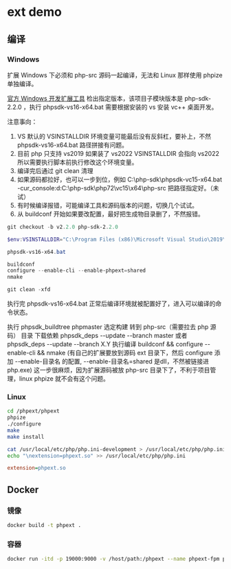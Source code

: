 # ext demo

## 编译

### Windows

扩展 Windows 下必须和 php-src 源码一起编译，无法和 Linux 那样使用 phpize 单独编译。

[官方 Windows 开发扩展工具](https://github.com/php/php-sdk-binary-tools)
检出指定版本，该项目子模块版本是 php-sdk-2.2.0 ，执行 phpsdk-vs16-x64.bat 需要根据安装的 vs 安装 vc++ 桌面开发。

注意事向：
1. VS 默认的 VSINSTALLDIR 环境变量可能最后没有反斜杠，要补上，不然 phpsdk-vs16-x64.bat 路径拼接有问题。
2. 目前 php 只支持 vs2019 如果装了 vs2022 VSINSTALLDIR 会指向 vs2022 所以需要执行脚本前执行修改这个环境变量。
3. 编译完后通过 git clean 清理
4. 如果源码都拉好，也可以一步到位，例如 C:\php-sdk\phpsdk-vc15-x64.bat -cur_console:d:C:\php-sdk\php72\vc15\x64\php-src 把路径指定好。（未试）
5. 有时候编译报错，可能编译工具和源码版本的问题，切换几个试试。
6. 从 buildconf 开始如果要改配置，最好把生成物目录删了，不然报错。

```powershell
git checkout -b v2.2.0 php-sdk-2.2.0

$env:VSINSTALLDIR="C:\Program Files (x86)\Microsoft Visual Studio\2019\Community\"

phpsdk-vs16-x64.bat

buildconf
configure --enable-cli --enable-phpext=shared
nmake

git clean -xfd
```

执行完 phpsdk-vs16-x64.bat 正常后编译环境就被配置好了，进入可以编译的命令状态。

执行 phpsdk_buildtree phpmaster 选定构建
转到 php-src（需要拉去 php 源码） 目录
下载依赖 phpsdk_deps --update --branch master 或者 phpsdk_deps --update --branch X.Y
执行编译 buildconf && configure --enable-cli && nmake (有自己的扩展要放到源码 ext 目录下，然后 configure 添加 --enable-目录名 的配置, --enable-目录名=shared 是dll，不然被链接进 php.exe) 这一步很麻烦，因为扩展源码被放 php-src 目录下了，不利于项目管理，linux phpize 就不会有这个问题。



### Linux

```sh
cd /phpext/phpext
phpize
./configure
make
make install
```

```sh
cat /usr/local/etc/php/php.ini-development > /usr/local/etc/php/php.ini
echo "\nextension=phpext.so" >> /usr/local/etc/php/php.ini
```

```ini
extension=phpext.so
```

## Docker

### 镜像

```sh
docker build -t phpext .
```

### 容器

```sh
docker run -itd -p 19000:9000 -v /host/path:/phpext --name phpext-fpm phpext
```